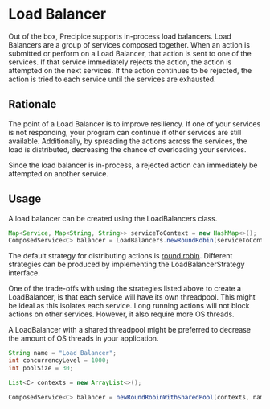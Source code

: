 # Load Balancer

Out of the box, Precipice supports in-process load balancers. Load Balancers are a group of services composed
together. When an action is submitted or perform on a Load Balancer, that action is sent to one of the services. If
that service immediately rejects the action, the action is attempted on the next services. If the action continues to
be rejected, the action is tried to each service until the services are exhausted.

## Rationale

The point of a Load Balancer is to improve resiliency. If one of your services is not responding, your program can
continue if other services are still available. Additionally, by spreading the actions across the services, the load
is distributed, decreasing the chance of overloading your services.

Since the load balancer is in-process, a rejected action can immediately be attempted on another service.

## Usage

A load balancer can be created using the LoadBalancers class.

```java
Map<Service, Map<String, String>> serviceToContext = new HashMap<>();
ComposedService<C> balancer = LoadBalancers.newRoundRobin(serviceToContext);
```

The default strategy for distributing actions is [round robin](https://en.wikipedia.org/wiki/Round-robin_DNS).
Different strategies can be produced by implementing the LoadBalancerStrategy interface.

One of the trade-offs with using the strategies listed above to create a LoadBalancer, is that each service will have
its own threadpool. This might be ideal as this isolates each service. Long running actions will not block actions on
other services. However, it also require more OS threads.

A LoadBalancer with a shared threadpool might be preferred to decrease the amount of OS threads in your application.

```java
String name = "Load Balancer";
int concurrencyLevel = 1000;
int poolSize = 30;

List<C> contexts = new ArrayList<>();

ComposedService<C> balancer = newRoundRobinWithSharedPool(contexts, name, poolSize, concurrencyLevel);
```